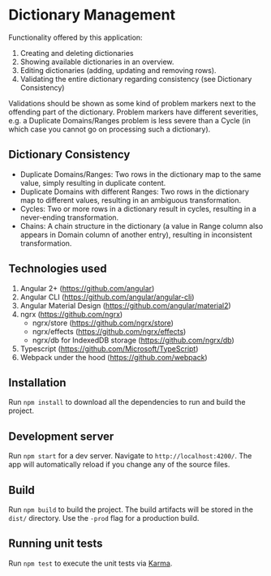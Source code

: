 # Dictionary Management

Functionality offered by this application:

1. Creating and deleting dictionaries
2. Showing available dictionaries in an overview.
3. Editing dictionaries (adding, updating and removing rows).
4. Validating the entire dictionary regarding consistency (see Dictionary Consistency)

Validations should be shown as some kind of problem markers next to the offending part of the dictionary. Problem markers have different severities, e.g. a Duplicate Domains/Ranges problem is less severe than a Cycle (in which case you cannot go on processing such a dictionary).

## Dictionary Consistency
- Duplicate Domains/Ranges: Two rows in the dictionary map to the same value, simply resulting in duplicate content.
- Duplicate Domains with different Ranges: Two rows in the dictionary map to different values, resulting in an ambiguous transformation.
- Cycles: Two or more rows in a dictionary result in cycles, resulting in a never-ending transformation.
- Chains: A chain structure in the dictionary (a value in Range column also appears in Domain column of another entry), resulting in inconsistent transformation.

## Technologies used

1. Angular 2+ (https://github.com/angular)
2. Angular CLI (https://github.com/angular/angular-cli)
3. Angular Material Design (https://github.com/angular/material2)
4. ngrx (https://github.com/ngrx)
   * ngrx/store (https://github.com/ngrx/store)
   * ngrx/effects (https://github.com/ngrx/effects)
   * ngrx/db for IndexedDB storage (https://github.com/ngrx/db)
5. Typescript (https://github.com/Microsoft/TypeScript)
6. Webpack under the hood (https://github.com/webpack)

## Installation

Run `npm install` to download all the dependencies to run and build the project.

## Development server

Run `npm start` for a dev server. Navigate to `http://localhost:4200/`. The app will automatically reload if you change any of the source files.

## Build

Run `npm build` to build the project. The build artifacts will be stored in the `dist/` directory. Use the `-prod` flag for a production build.

## Running unit tests

Run `npm test` to execute the unit tests via [Karma](https://karma-runner.github.io).
